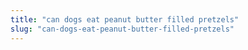 ```yaml
---
title: "can dogs eat peanut butter filled pretzels"
slug: "can-dogs-eat-peanut-butter-filled-pretzels"
---
```



